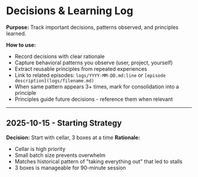 # Decisions & Learning Log

**Purpose:** Track important decisions, patterns observed, and principles learned.

**How to use:**
- Record decisions with clear rationale
- Capture behavioral patterns you observe (user, project, yourself)
- Extract reusable principles from repeated experiences
- Link to related episodes: `logs/YYYY-MM-DD.md:line` or `[episode description](logs/filename.md)`
- When same pattern appears 3+ times, mark for consolidation into a principle
- Principles guide future decisions - reference them when relevant

---

## 2025-10-15 - Starting Strategy

**Decision:** Start with cellar, 3 boxes at a time
**Rationale:**
- Cellar is high priority
- Small batch size prevents overwhelm
- Matches historical pattern of "taking everything out" that led to stalls
- 3 boxes is manageable for 90-minute session

